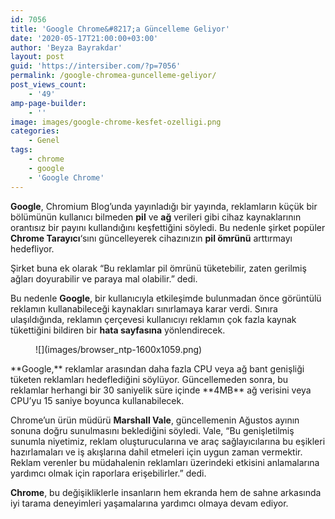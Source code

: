 ```yaml
---
id: 7056
title: 'Google Chrome&#8217;a Güncelleme Geliyor'
date: '2020-05-17T21:00:00+03:00'
author: 'Beyza Bayrakdar'
layout: post
guid: 'https://intersiber.com/?p=7056'
permalink: /google-chromea-guncelleme-geliyor/
post_views_count:
    - '49'
amp-page-builder:
    - ''
image: images/google-chrome-kesfet-ozelligi.png
categories:
    - Genel
tags:
    - chrome
    - google
    - 'Google Chrome'
---
```


**Google**, Chromium Blog’unda yayınladığı bir yayında, reklamların küçük bir bölümünün kullanıcı bilmeden **pil** ve **ağ** verileri gibi cihaz kaynaklarının orantısız bir payını kullandığını keşfettiğini söyledi. Bu nedenle şirket popüler **Chrome Tarayıcı**‘sını güncelleyerek cihazınızın **pil ömrünü** arttırmayı hedefliyor.

Şirket buna ek olarak “Bu reklamlar pil ömrünü tüketebilir, zaten gerilmiş ağları doyurabilir ve paraya mal olabilir.” dedi.

Bu nedenle **Google**, bir kullanıcıyla etkileşimde bulunmadan önce görüntülü reklamın kullanabileceği kaynakları sınırlamaya karar verdi. Sınıra ulaşıldığında, reklamın çerçevesi kullanıcıyı reklamın çok fazla kaynak tükettiğini bildiren bir **hata sayfasına** yönlendirecek.

<figure class="wp-block-image size-large">![](images/browser_ntp-1600x1059.png)</figure>**Google,** reklamlar arasından daha fazla CPU veya ağ bant genişliği tüketen reklamları hedeflediğini söylüyor. Güncellemeden sonra, bu reklamlar herhangi bir 30 saniyelik süre içinde **4MB** ağ verisini veya CPU’yu 15 saniye boyunca kullanabilecek.

Chrome’un ürün müdürü **Marshall Vale**, güncellemenin Ağustos ayının sonuna doğru sunulmasını beklediğini söyledi. Vale, “Bu genişletilmiş sunumla niyetimiz, reklam oluşturucularına ve araç sağlayıcılarına bu eşikleri hazırlamaları ve iş akışlarına dahil etmeleri için uygun zaman vermektir. Reklam verenler bu müdahalenin reklamları üzerindeki etkisini anlamalarına yardımcı olmak için raporlara erişebilirler.” dedi.

**Chrome**, bu değişikliklerle insanların hem ekranda hem de sahne arkasında iyi tarama deneyimleri yaşamalarına yardımcı olmaya devam ediyor.